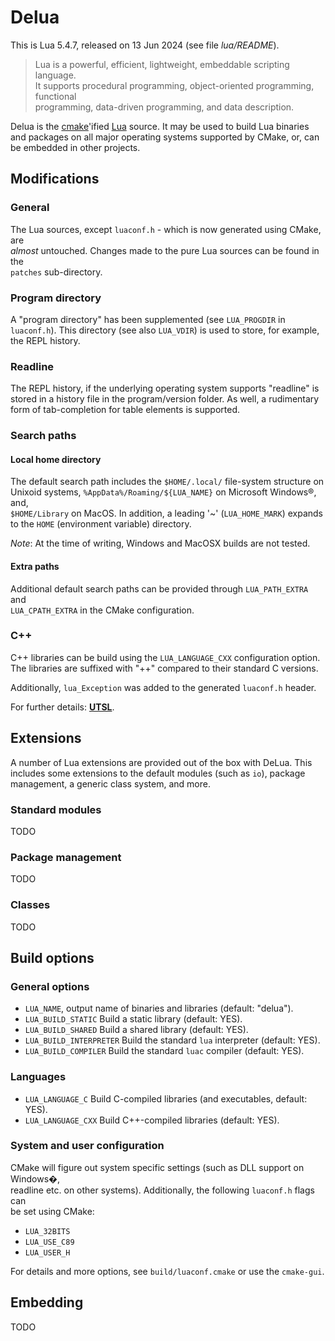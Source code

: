 # Delua

This is Lua 5.4.7, released on 13 Jun 2024 (see file *lua/README*).

> Lua is a powerful, efficient, lightweight, embeddable scripting language.  
> It supports procedural programming, object-oriented programming, functional  
> programming, data-driven programming, and data description.

Delua is the [cmake](https://cmake.org/)'ified [Lua](http://www.lua.org) source. 
It may be used to build Lua binaries and packages on all major operating 
systems supported by CMake, or, can be embedded in other projects.

## Modifications

### General

The Lua sources, except `luaconf.h` - which is now generated using CMake, are  
_almost_ untouched. Changes made to the pure Lua sources can be found in the  
`patches` sub-directory.

### Program directory

A "program directory" has been supplemented (see `LUA_PROGDIR` in `luaconf.h`).
This directory (see also `LUA_VDIR`) is used to store, for example, the REPL
history.

### Readline

The REPL history, if the underlying operating system supports "readline" is 
stored in a history file in the program/version folder. As well, a rudimentary 
form of tab-completion for table elements is supported.

### Search paths

#### Local home directory

The default search path includes the `$HOME/.local/` file-system structure on  
Unixoid systems, `%AppData%/Roaming/${LUA_NAME}` on Microsoft Windows®, and,  
`$HOME/Library` on MacOS. In addition, a leading '~' (`LUA_HOME_MARK`) expands 
to the `HOME` (environment variable) directory.

*Note*: At the time of writing, Windows and MacOSX builds are not tested.

#### Extra paths

Additional default search paths can be provided through `LUA_PATH_EXTRA` and  
`LUA_CPATH_EXTRA` in the CMake configuration. 

### C++

C++ libraries can be build using the `LUA_LANGUAGE_CXX` configuration option. 
The libraries are suffixed with "++" compared to their standard C versions. 

Additionally, `lua_Exception` was added to the generated `luaconf.h` header.

For further details: [**UTSL**](https://www.urbandictionary.com/define.php?term=UTSL).

## Extensions

A number of Lua extensions are provided out of the box with DeLua. This 
includes some extensions to the default modules (such as `io`), package 
management, a generic class system, and more.

### Standard modules

TODO

### Package management

TODO

### Classes

TODO

## Build options

### General options

*    `LUA_NAME`, output name of binaries and libraries (default: "delua").
*    `LUA_BUILD_STATIC` Build a static library (default: YES).
*    `LUA_BUILD_SHARED` Build a shared library (default: YES).
*    `LUA_BUILD_INTERPRETER` Build the standard ``lua`` interpreter (default: YES).
*    `LUA_BUILD_COMPILER` Build the standard ``luac`` compiler (default: YES).

### Languages

*    `LUA_LANGUAGE_C` Build C-compiled libraries (and executables, default: YES).
*    `LUA_LANGUAGE_CXX` Build C++-compiled libraries (default: YES).

### System and user configuration

CMake will figure out system specific settings (such as DLL support on Windows�,  
readline etc. on other systems). Additionally, the following `luaconf.h` flags can  
be set using CMake:

* `LUA_32BITS`
* `LUA_USE_C89`
* `LUA_USER_H`

For details and more options, see `build/luaconf.cmake` or use the `cmake-gui`.

## Embedding

TODO 
